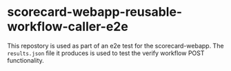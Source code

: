 # scorecard-webapp-reusable-workflow-caller-e2e

This repostory is used as part of an e2e test for the scorecard-webapp.
The `results.json` file it produces is used to test the verify workflow POST functionality. 
